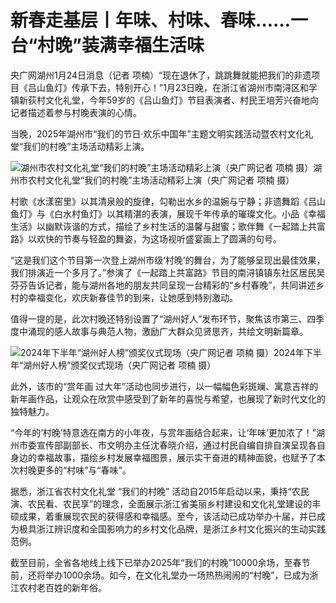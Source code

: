 # 新春走基层丨年味、村味、春味……一台“村晚”装满幸福生活味

央广网湖州1月24日消息（记者
项楠）“现在退休了，跳跳舞就能把我们的非遗项目《吕山鱼灯》传承下去，特别开心！”1月23日晚，在浙江省湖州市南浔区和孚镇新荻村文化礼堂，今年59岁的《吕山鱼灯》节目表演者、村民王培芳兴奋地向记者描述着参与村晚表演的心情。

当晚，2025年湖州市“我们的节日·欢乐中国年”主题文明实践活动暨农村文化礼堂“我们的村晚”主场活动精彩上演。

![湖州市农村文化礼堂“我们的村晚”主场活动精彩上演（央广网记者 项楠
摄）](https://k.sinaimg.cn/n/spider20250125/447/w798h449/20250125/d0d4-37e447b19efcd3db21ec2c027a1801c8.jpg/w700d1q75cms.jpg?by=cms_fixed_width)湖州市农村文化礼堂“我们的村晚”主场活动精彩上演（央广网记者
项楠 摄）

村歌《水漾窑里》以其清泉般的旋律，勾勒出水乡的温婉与宁静；非遗舞蹈《吕山鱼灯》与《白水村鱼灯》以其精湛的表演，展现千年传承的璀璨文化。小品《幸福生活》以幽默诙谐的方式，描绘了乡村生活的温馨与甜蜜；歌伴舞《一起踏上共富路》以欢快的节奏与轻盈的舞姿，为这场视听盛宴画上了圆满的句号。

“这是我们这个节目第一次登上湖州市级‘村晚’的舞台，为了能够呈现出最佳效果，我们排演近一个多月了。”参演了《一起踏上共富路》节目的南浔镇镇东社区居民吴芬芬告诉记者，能与湖州各地的朋友共同呈现一台精彩的“乡村春晚”，共同讲述乡村的幸福变化，欢庆新春佳节的到来，让她感到特别激动。

值得一提的是，此次村晚还特别设置了“湖州好人”发布环节，聚焦该市第三、四季度中涌现的感人故事与典范人物，激励广大群众见贤思齐，共绘文明新篇章。

![2024年下半年“湖州好人榜”颁奖仪式现场（央广网记者 项楠
摄）](https://k.sinaimg.cn/n/spider20250125/447/w798h449/20250125/5a5a-c55e09c8db4d8d4e225ac334373aaab6.png/w700d1q75cms.jpg?by=cms_fixed_width)2024年下半年“湖州好人榜”颁奖仪式现场（央广网记者
项楠 摄）

此外，该市的“赏年画 过大年”活动也同步进行，以一幅幅色彩斑斓、寓意吉祥的新年画作品，让观众在欣赏中感受到了新年的喜悦与希望，也展现了新时代文化的独特魅力。

“今年的‘村晚’特意选在南方的小年夜，与赏年画结合起来，让‘年味’更加浓了！”湖州市委宣传部副部长、市文明办主任沈春晓介绍，通过村民自编自排自演呈现各自身边的幸福故事，描绘乡村发展幸福图景，展示实干奋进的精神面貌，也赋予了本次村晚更多的“村味”与“春味”。

据悉，浙江省农村文化礼堂 “我们的村晚”
活动自2015年启动以来，秉持“农民演、农民看、农民享”的理念，全面展示浙江省美丽乡村建设和文化礼堂建设的丰硕成果，着重展现农民的获得感和幸福感。至今，该活动已成功举办十届，并已成为极具浙江辨识度和全国影响力的乡村文化品牌，是浙江乡村文化振兴的生动实践范例。

截至目前，全省各地线上线下已举办2025年“我们的村晚”10000余场，至春节前，还将举办1000余场。如今，在文化礼堂办一场热热闹闹的“村晚”，已成为浙江农村老百姓的新年俗。

